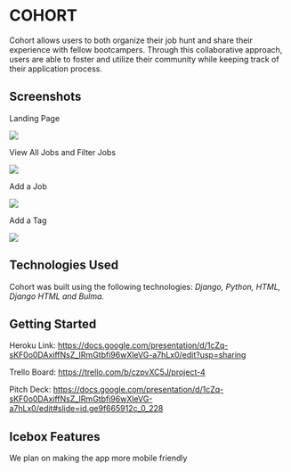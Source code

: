 # **COHORT**

Cohort allows users to both organize their job hunt and share their experience with fellow bootcampers. Through this collaborative approach, users are able to foster and utilize their community while keeping track of their application process. 

## **Screenshots** 
Landing Page

<img src="https://i.imgur.com/NDtyCL9.png">

View All Jobs and Filter Jobs

<img src="https://i.imgur.com/3lxUvxb.png">

Add a Job 

<img src="https://i.imgur.com/UF76GlT.png">

Add a Tag

<img src="https://i.imgur.com/qKGVNHX.png">

## **Technologies Used** 

Cohort was built using the following technologies: *Django, Python, HTML, Django HTML and Bulma.* 

## **Getting Started** 
Heroku Link: https://docs.google.com/presentation/d/1cZq-sKF0o0DAxiffNsZ_IRmGtbfi96wXleVG-a7hLx0/edit?usp=sharing

Trello Board: https://trello.com/b/czpvXC5J/project-4

Pitch Deck: https://docs.google.com/presentation/d/1cZq-sKF0o0DAxiffNsZ_IRmGtbfi96wXleVG-a7hLx0/edit#slide=id.ge9f665912c_0_228

## **Icebox Features**

We plan on making the app more mobile friendly 